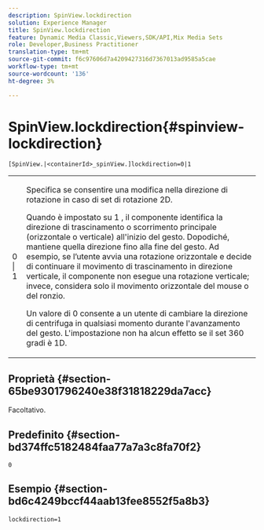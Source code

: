 ```yaml
---
description: SpinView.lockdirection
solution: Experience Manager
title: SpinView.lockdirection
feature: Dynamic Media Classic,Viewers,SDK/API,Mix Media Sets
role: Developer,Business Practitioner
translation-type: tm+mt
source-git-commit: f6c97606d7a4209427316d7367013ad9585a5cae
workflow-type: tm+mt
source-wordcount: '136'
ht-degree: 3%

---
```



# SpinView.lockdirection{#spinview-lockdirection}

`[SpinView.|<containerId>_spinView.]lockdirection=0|1`

<table id="table_18D47E7C6A2D4D68B94225CB621D5F7C"> 
 <tbody> 
  <tr> 
   <td colname="col1"> <p> <span class="codeph"> 0 | 1 </span> </p> </td> 
   <td colname="col2"> <p> Specifica se consentire una modifica nella direzione di rotazione in caso di set di rotazione 2D. </p> <p>Quando è impostato su <span class="codeph"> 1 </span>, il componente identifica la direzione di trascinamento o scorrimento principale (orizzontale o verticale) all'inizio del gesto. Dopodiché, mantiene quella direzione fino alla fine del gesto. Ad esempio, se l’utente avvia una rotazione orizzontale e decide di continuare il movimento di trascinamento in direzione verticale, il componente non esegue una rotazione verticale; invece, considera solo il movimento orizzontale del mouse o del ronzio. </p> <p>Un valore di <span class="codeph"> 0 </span> consente a un utente di cambiare la direzione di centrifuga in qualsiasi momento durante l'avanzamento del gesto. L'impostazione non ha alcun effetto se il set 360 gradi è 1D. </p> </td> 
  </tr> 
 </tbody> 
</table>

## Proprietà {#section-65be9301796240e38f31818229da7acc}

Facoltativo.

## Predefinito {#section-bd374ffc5182484faa77a7a3c8fa70f2}

`0`

## Esempio {#section-bd6c4249bccf44aab13fee8552f5a8b3}

`lockdirection=1`
